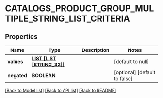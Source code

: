 # CATALOGS_PRODUCT_GROUP_MULTIPLE_STRING_LIST_CRITERIA

## Properties
Name | Type | Description | Notes
------------ | ------------- | ------------- | -------------
**values** | [**LIST [LIST [STRING_32]]**](LIST.md) |  | [default to null]
**negated** | **BOOLEAN** |  | [optional] [default to false]

[[Back to Model list]](../README.md#documentation-for-models) [[Back to API list]](../README.md#documentation-for-api-endpoints) [[Back to README]](../README.md)


